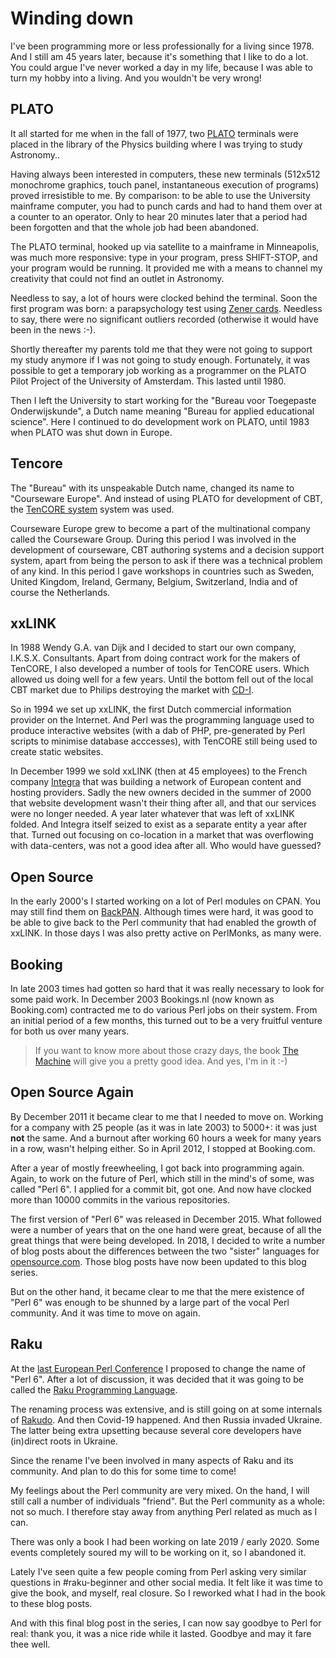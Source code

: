 # Winding down
I've been programming more or less professionally for a living since 1978.  And I still am 45 years later, because it's something that I like to do a lot.  You could argue I've never worked a day in my life, because I was able to turn my hobby into a living.  And you wouldn't be very wrong!

## PLATO
It all started for me when in the fall of 1977, two [PLATO](https://en.wikipedia.org/wiki/PLATO_(computer_system)) terminals were placed in the library of the Physics building where I was trying to study Astronomy..

Having always been interested in computers, these new terminals (512x512 monochrome graphics, touch panel, instantaneous execution of programs) proved irresistible to me. By comparison: to be able to use the University mainframe computer, you had to punch cards and had to hand them over at a counter to an operator. Only to hear 20 minutes later that a period had been forgotten and that the whole job had been abandoned.

The PLATO terminal, hooked up via satellite to a mainframe in Minneapolis, was much more responsive: type in your program, press SHIFT-STOP, and your program would be running. It provided me with a means to channel my creativity that could not find an outlet in Astronomy.

Needless to say, a lot of hours were clocked behind the terminal. Soon the first program was born: a parapsychology test using [Zener cards](https://en.wikipedia.org/wiki/Zener_cards).  Needless to say, there were no significant outliers recorded (otherwise it would have been in the news :-).

Shortly thereafter my parents told me that they were not going to support my study anymore if I was not going to study enough.  Fortunately, it was possible to get a temporary job working as a programmer on the PLATO Pilot Project of the University of Amsterdam. This lasted until 1980.

Then I left the University to start working for the "Bureau voor Toegepaste Onderwijskunde", a Dutch name meaning "Bureau for applied educational science". Here I continued to do development work on PLATO, until 1983 when PLATO was shut down in Europe.

## Tencore
The "Bureau" with its unspeakable Dutch name, changed its name to "Courseware Europe". And instead of using PLATO for development of CBT, the [TenCORE system](https://web.archive.org/web/20060101003350/http://www.tencore.com/) system was used.

Courseware Europe grew to become a part of the multinational company called the Courseware Group. During this period I was involved in the development of courseware, CBT authoring systems and a decision support system, apart from being the person to ask if there was a technical problem of any kind. In this period I gave workshops in countries such as Sweden, United Kingdom, Ireland, Germany, Belgium, Switzerland, India and of course the Netherlands.

## xxLINK
In 1988 Wendy G.A. van Dijk and I decided to start our own company, I.K.S.X. Consultants.  Apart from doing contract work for the makers of TenCORE, I also developed a number of tools for TenCORE users.  Which allowed us doing well for a few years.  Until the bottom fell out of the local CBT market due to Philips destroying the market with [CD-I](https://en.wikipedia.org/wiki/CD-i).

So in 1994 we set up xxLINK, the first Dutch commercial information provider on the Internet.  And Perl was the programming language used to produce interactive websites (with a dab of PHP, pre-generated by Perl scripts to minimise database acccesses), with TenCORE still being used to create static websites.

In December 1999 we sold xxLINK (then at 45 employees) to the French company [Integra](https://www.linkedin.com/company/integra-sa/about/) that was building a network of European content and hosting providers.  Sadly the new owners decided in the summer of 2000 that website development wasn't their thing after all, and that our services were no longer needed.  A year later whatever that was left of xxLINK folded.  And Integra itself seized to exist as a separate entity a year after that.  Turned out focusing on co-location in a market that was overflowing with data-centers, was not a good idea after all.  Who would have guessed?

## Open Source
In the early 2000's I started working on a lot of Perl modules on CPAN.  You may still find them on [BackPAN](http://cpan.metacpan.org/authors/id/E/EL/ELIZABETH/).  Although times were hard, it was good to be able to give back to the Perl community that had enabled the growth of xxLINK.  In those days I was also pretty active on PerlMonks, as many were.

## Booking
In late 2003 times had gotten so hard that it was really necessary to look for some paid work.  In December 2003 Bookings.nl (now known as Booking.com) contracted me to do various Perl jobs on their system.  From an initial period of a few months, this turned out to be a very fruitful venture for both us over many years.

> If you want to know more about those crazy days, the book [The Machine](https://www.lebowskipublishers.nl/boek/2257/stijn-bronzwaer-merijn-rengers-en-joris-kooiman-the-machine.html) will give you a pretty good idea.  And yes, I'm in it :-)

## Open Source Again
By December 2011 it became clear to me that I needed to move on.  Working for a company with 25 people (as it was in late 2003) to 5000+: it was just **not** the same.  And a burnout after working 60 hours a week for many years in a row, wasn't helping either.  So in April 2012, I stopped at Booking.com.

After a year of mostly freewheeling, I got back into programming again.  Again, to work on the future of Perl, which still in the mind's of some, was called "Perl 6".  I applied for a commit bit, got one.  And now have clocked more than 10000 commits in the various repositories.

The first version of "Perl 6" was released in December 2015.  What followed were a number of years that on the one hand were great, because of all the great things that were being developed.  In 2018, I decided to write a number of blog posts about the differences between the two "sister" languages for [opensource.com](https://opensource.com/users/lizmat).  Those blog posts have now been updated to this blog series.

But on the other hand, it became clear to me that the mere existence of "Perl 6" was enough to be shunned by a large part of the vocal Perl community.  And it was time to move on again.

## Raku
At the [last European Perl Conference](https://perlcon.eu) I proposed to change the name of "Perl 6".  After a lot of discussion, it was decided that it was going to be called the [Raku Programming Language](https://raku.org).

The renaming process was extensive, and is still going on at some internals of [Rakudo](https://rakudo.org/news).  And then Covid-19 happened.  And then Russia invaded Ukraine.  The latter being extra upsetting because several core developers have (in)direct roots in Ukraine.

Since the rename I've been involved in many aspects of Raku and its community.  And plan to do this for some time to come!

My feelings about the Perl community are very mixed.  On the hand, I will still call a number of individuals "friend".  But the Perl community as a whole: not so much.  I therefore stay away from anything Perl related as much as I can.

There was only a book I had been working on late 2019 / early 2020.  Some events completely soured my will to be working on it, so I abandoned it.

Lately I've seen quite a few people coming from Perl asking very similar questions in #raku-beginner and other social media.  It felt like it was time to give the book, and myself, real closure.  So I reworked what I had in the book to these blog posts.

And with this final blog post in the series, I can now say goodbye to Perl for real: thank you, it was a nice ride while it lasted.  Goodbye and may it fare thee well.
